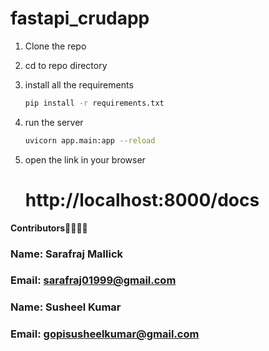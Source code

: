 # fastapi_crudapp

1. Clone the repo
2. cd to repo directory

3. install all the requirements

   ```bash
   pip install -r requirements.txt
   ```

4. run the server

   ```bash
   uvicorn app.main:app --reload
   ```

5. open the link in your browser
   # http://localhost:8000/docs

**Contributors**🤖🤖🤖🤖


### Name: Sarafraj Mallick

### Email: sarafraj01999@gmail.com

### Name: Susheel Kumar

### Email: gopisusheelkumar@gmail.com
